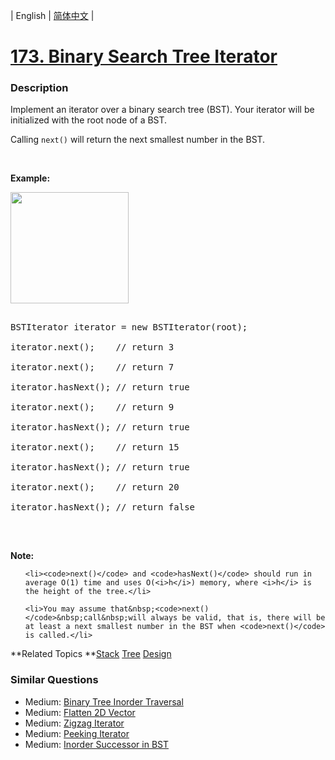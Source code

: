 | English | [简体中文](README.md) |

# [173. Binary Search Tree Iterator](https://leetcode-cn.com/problems/binary-search-tree-iterator)
 ### Description
<p>Implement an iterator over a binary search tree (BST). Your iterator will be initialized with the root node of a BST.</p>

<p>Calling <code>next()</code> will return the next smallest number in the BST.</p>

<p>&nbsp;</p>

<ul>
</ul>

<p><strong>Example:</strong></p>

<p><strong><img alt="" src="https://assets.leetcode.com/uploads/2018/12/25/bst-tree.png" style="width: 189px; height: 178px;" /></strong></p>

<pre>
BSTIterator iterator = new BSTIterator(root);
iterator.next();    // return 3
iterator.next();    // return 7
iterator.hasNext(); // return true
iterator.next();    // return 9
iterator.hasNext(); // return true
iterator.next();    // return 15
iterator.hasNext(); // return true
iterator.next();    // return 20
iterator.hasNext(); // return false
</pre>

<p>&nbsp;</p>

<p><b>Note:</b></p>

<ul>
	<li><code>next()</code> and <code>hasNext()</code> should run in average O(1) time and uses O(<i>h</i>) memory, where <i>h</i> is the height of the tree.</li>
	<li>You may assume that&nbsp;<code>next()</code>&nbsp;call&nbsp;will always be valid, that is, there will be at least a next smallest number in the BST when <code>next()</code> is called.</li>
</ul>

**Related Topics	**[Stack](https://leetcode-cn.com/tag/stack) [Tree](https://leetcode-cn.com/tag/tree) [Design](https://leetcode-cn.com/tag/design) 

### Similar Questions
 - Medium:	[Binary Tree Inorder Traversal](https://leetcode-cn.com/problems/binary-tree-inorder-traversal) 
 - Medium:	[Flatten 2D Vector](https://leetcode-cn.com/problems/flatten-2d-vector) 
 - Medium:	[Zigzag Iterator](https://leetcode-cn.com/problems/zigzag-iterator) 
 - Medium:	[Peeking Iterator](https://leetcode-cn.com/problems/peeking-iterator) 
 - Medium:	[Inorder Successor in BST](https://leetcode-cn.com/problems/inorder-successor-in-bst) 
